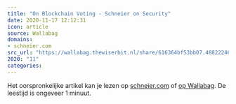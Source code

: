 ```yaml
---
title: "On Blockchain Voting - Schneier on Security"
date: 2020-11-17 12:12:31
icon: article
source: Wallabag
domains:
- schneier.com
src_url: "https://wallabag.thewiserbit.nl/share/616364bf53bb07.48822246"
2020: "11"
categories:
---
```

Het oorspronkelijke artikel kan je lezen op [schneier.com](https://www.schneier.com/blog/archives/2020/11/on-blockchain-voting.html) of [op Wallabag](https://wallabag.thewiserbit.nl/share/616364bf53bb07.48822246). De leestijd is ongeveer 1 minuut.